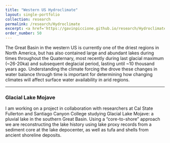 ```yaml
---
title: "Western US Hydroclimate"
layout: single-portfolio
collection: research
permalink: /research/Hydroclimate
excerpt: <a href='https://gavinpiccione.github.io/research/Hydroclimate'><br/><img src='/images/WesternUSHydroclimatee.png'>
order_number: 50
---
```


The Great Basin in the western US is currently one of the driest regions in North America, but has also contained large and abundant lakes during times throughout the Quaternary, most recently during last glacial maximum (~26-20ka) and subsequent deglacial period, lasting until ~10 thousand years ago. Understanding the climate forcing the drove these changes in water balance through time is important for determining how changing climates will affect surface water availability in arid regions.

---
### Glacial Lake Mojave
I am working on a project in collaboration with researchers at Cal State Fullerton and Santiago Canyon College studying Glacial Lake Mojave: a pluvial lake in the southern Great Basin. Using a “core-to-shore” approach we are reconstructing the lake history using lake proxy records from a sediment core at the lake depocenter, as well as tufa and shells from ancient shoreline deposits. 
